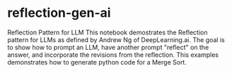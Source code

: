 # reflection-gen-ai
Reflection Pattern for LLM This notebook demostrates the Reflection pattern for LLMs as defined by Andrew Ng of DeepLearning.ai. The goal is to show how to prompt an LLM, have another prompt "reflect" on the answer, and incorporate the revisions from the reflection.  This examples demonstrates how to generate python code for a Merge Sort.
